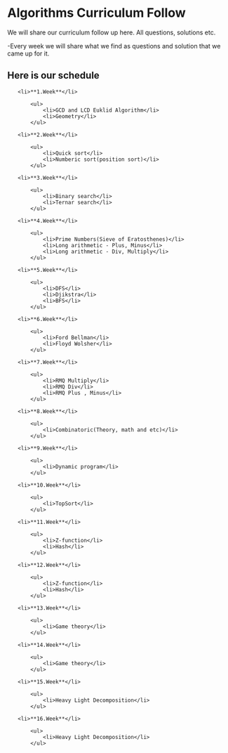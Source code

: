 # Algorithms Curriculum Follow

We will share our curriculum follow up here. All questions, solutions etc.


-Every week we will share what we find as questions and solution that we came up for it.


## Here is our schedule 

<ul>

    <li>**1.Week**</li>

        <ul>
            <li>GCD and LCD Euklid Algorithm</li>
            <li>Geometry</li>
        </ul>

    <li>**2.Week**</li>

        <ul>
            <li>Quick sort</li>
            <li>Numberic sort(position sort)</li>
        </ul>

    <li>**3.Week**</li>

        <ul>
            <li>Binary search</li>
            <li>Ternar search</li>
        </ul>

    <li>**4.Week**</li>

        <ul>
            <li>Prime Numbers(Sieve of Eratosthenes)</li>
            <li>Long arithmetic - Plus, Minus</li>
            <li>Long arithmetic - Div, Multiply</li>
        </ul>

    <li>**5.Week**</li>

        <ul>
            <li>DFS</li>
            <li>Djikstra</li>
            <li>BFS</li>
        </ul>

    <li>**6.Week**</li>

        <ul>
            <li>Ford Bellman</li>
            <li>Floyd Wolsher</li>
        </ul>

    <li>**7.Week**</li>

        <ul>
            <li>RMQ Multiply</li>
            <li>RMQ Div</li>
            <li>RMQ Plus , Minus</li>
        </ul>

    <li>**8.Week**</li>

        <ul>
            <li>Combinatoric(Theory, math and etc)</li>
        </ul>

    <li>**9.Week**</li>

        <ul>
            <li>Dynamic program</li>
        </ul>

    <li>**10.Week**</li>

        <ul>
            <li>TopSort</li>
        </ul>

    <li>**11.Week**</li>

        <ul>
            <li>Z-function</li>
            <li>Hash</li>
        </ul>

    <li>**12.Week**</li>

        <ul>
            <li>Z-function</li>
            <li>Hash</li>
        </ul>

    <li>**13.Week**</li>

        <ul>
            <li>Game theory</li>
        </ul>

    <li>**14.Week**</li>

        <ul>
            <li>Game theory</li>
        </ul>

    <li>**15.Week**</li>

        <ul>
            <li>Heavy Light Decomposition</li>
        </ul>

    <li>**16.Week**</li>

        <ul>
            <li>Heavy Light Decomposition</li>
        </ul>

</ul>